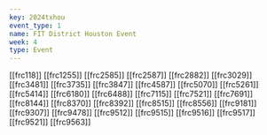 ```yaml
---
key: 2024txhou
event_type: 1
name: FIT District Houston Event
week: 4
type: Event
---
```

[[frc118]]
[[frc1255]]
[[frc2585]]
[[frc2587]]
[[frc2882]]
[[frc3029]]
[[frc3481]]
[[frc3735]]
[[frc3847]]
[[frc4587]]
[[frc5070]]
[[frc5261]]
[[frc5414]]
[[frc6180]]
[[frc6488]]
[[frc7115]]
[[frc7521]]
[[frc7691]]
[[frc8144]]
[[frc8370]]
[[frc8392]]
[[frc8515]]
[[frc8556]]
[[frc9181]]
[[frc9307]]
[[frc9478]]
[[frc9512]]
[[frc9515]]
[[frc9516]]
[[frc9517]]
[[frc9521]]
[[frc9563]]
